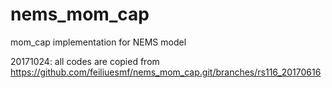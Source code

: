 nems_mom_cap
============

mom_cap implementation for NEMS model

20171024: all codes are copied from https://github.com/feiliuesmf/nems_mom_cap.git/branches/rs116_20170616
